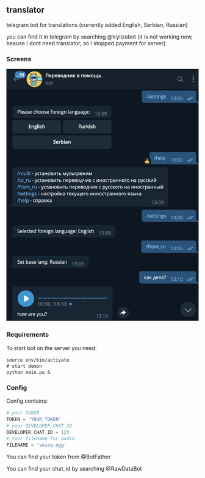 ## translator
telegram bot for translations (currently added English, Serbian, Russian)

you can find it in telegram by searching @trylizabot (it is not working now, beause I dont need translator, so I stopped payment for server)

### Screens
![Text encryption ](https://github.com/elizarpif/translator/blob/develop/images/screen.png)

### Requirements
To start bot on the server you need:
```shell
source env/bin/activate
# start demon
python main.pu & 
```
### Config
Config contains:
```python
# your TOKEN
TOKEN = 'YOUR_TOKEN'
# your DEVELOPER_CHAT_ID
DEVELOPER_CHAT_ID = 123 
# tour filename for audio
FILENAME = 'voice.ogg'
```

You can find your token from @BotFather

You can find your chat_id by searching @RawDataBot
